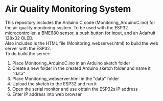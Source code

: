 # Air Quality Monitoring System
This repository includes the Arduino C code (Monitoring_ArduinoC.ino) for the air quality monitoring system. To be used with the ESP32 microcontroller, a BME680 sensor, a push button for input, and an Adafruit 128x32 OLED. <br />
Also included is the HTML file (Monitoring_webserver.html) to build the web server with the ESP32. <br />
To do build the server: 
1. Place Monitoring_ArduinoC.ino in an Arduino sketch folder
2. Create a new folder in the created Arduino sketch folder and name it "data"
3. Place Monitoring_webserver.html in the "data" folder
4. Upload the sketch to the ESP32 and run it
5. Open the serial monitor and use obtain the ESP32s IP address
6. Enter IP address into web browser 
